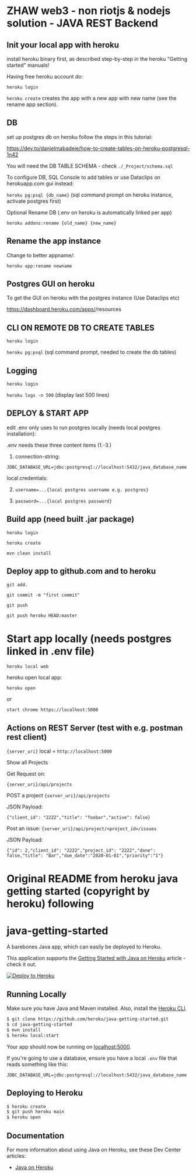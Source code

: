 # ZHAW web3 - non riotjs & nodejs solution - JAVA REST Backend

## Init your local app with heroku

 install heroku binary first, as described step-by-step in the heroku "Getting started" manuals!

 Having free heroku account do:

`heroku login`

 `heroku create` creates the app with a new app with new name (see the rename app section).

## DB
 set up postgres db on heroku follow the steps in this tutorial:
 
 https://dev.to/danielmabadeje/how-to-create-tables-on-heroku-postgresql-1n42
 
 You will need the DB TABLE SCHEMA - check `./_Project/schema.sql`
 
 To configure DB, SQL Console to add tables or use Dataclips on herokuapp.com gui instead:

 `heroku pg:psql {db_name}` (sql command prompt on heroku instance, activate postgres first)

 Optional Rename DB (.env on heroku is automatically linked per app)

 `heroku addons:rename {old_name} {new_name}`

## Rename the app instance

  Change to better appname/<your-app-id>:

 `heroku app:rename newname`

## Postgres GUI on heroku

 To get the GUI on heroku with the postgres instance (Use Dataclips etc)
 
 https://dashboard.heroku.com/apps/<your-app-id>/resources

## CLI ON REMOTE DB TO CREATE TABLES
 `heroku login`

 `heroku pg:psql` (sql command prompt, needed to create the db tables)

## Logging
 `heroku login`

 `heroku logs -n 500` (display last 500 lines)

## DEPLOY & START APP
 edit .env only uses to run postgres locally (needs local postgres installation):

 .env needs these three content items (1.-3.)
 
 1. connection-string:

 `JDBC_DATABASE_URL=jdbc:postgresql://localhost:5432/java_database_name`

 local credentials: 

 2. `username=...{local postgres username e.g. postgres}`

 3. `password=...{local postgres password}`

## Build app (need built .jar package)

`heroku login`

`heroku create`

`mvn clean install`

## Deploy app to github.com and to heroku


 `git add.`

 `git commit -m "first commit"`

 `git push`

 `git push heroku HEAD:master`

# Start app locally (needs postgres linked in .env file)

`heroku local web`

 heroku open local app:

`heroku open`

 or

`start chrome https://localhost:5000`


## Actions on REST Server (test with e.g. postman rest client)

 `{server_uri}` local = `http://localhost:5000`

 Show all Projects

 Get Request on:

 `{server_uri}/api/projects`

 POST a project `{server_uri}/api/projects` 
 
 JSON Payload:

 `{"client_id": "2222","title": "foobar","active": false}`

 Post an issue: `{server_uri}/api/project/<project_id>/issues`
 
 JSON Payload:
 
`{"id": 2,"client_id": "2222","project_id": "2222","done": false,"title": "Bar","due_date":"2020-01-01","priority":"1"}`

# Original README from heroku java getting started (copyright by heroku) following

# java-getting-started

A barebones Java app, which can easily be deployed to Heroku.

This application supports the [Getting Started with Java on Heroku](https://devcenter.heroku.com/articles/getting-started-with-java) article - check it out.

[![Deploy to Heroku](https://www.herokucdn.com/deploy/button.png)](https://heroku.com/deploy)

## Running Locally

Make sure you have Java and Maven installed.  Also, install the [Heroku CLI](https://cli.heroku.com/).

```sh
$ git clone https://github.com/heroku/java-getting-started.git
$ cd java-getting-started
$ mvn install
$ heroku local:start
```

Your app should now be running on [localhost:5000](http://localhost:5000/).

If you're going to use a database, ensure you have a local `.env` file that reads something like this:

```
JDBC_DATABASE_URL=jdbc:postgresql://localhost:5432/java_database_name
```

## Deploying to Heroku

```sh
$ heroku create
$ git push heroku main
$ heroku open
```

## Documentation

For more information about using Java on Heroku, see these Dev Center articles:

- [Java on Heroku](https://devcenter.heroku.com/categories/java)